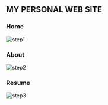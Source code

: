 
## MY PERSONAL WEB SITE

### Home
![step1](https://github.com/MariaPantone/mariapantone.github.io/blob/master/SitoWeb/SitoWebMariaPantone.JPG)

### About
![step2](https://github.com/MariaPantone/mariapantone.github.io/blob/master/SitoWeb/SitoWebMariaPantone1.JPG)

### Resume
![step3](https://github.com/MariaPantone/mariapantone.github.io/blob/master/SitoWeb/SitoWebMariaPantone2.JPG)
